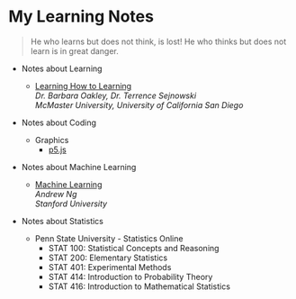 # My Learning Notes

> He who learns but does not think, is lost! He who thinks but does not learn is in great danger.

- Notes about Learning

  - [Learning How to Learning](learn/learn-1-what-is-learning)<br>
    *Dr. Barbara Oakley, Dr. Terrence Sejnowski*<br>
    *McMaster University, University of California San Diego*

- Notes about Coding

  - Graphics
    - [p5.js](cg/p5/p5-1-introduction)

- Notes about Machine Learning

  - [Machine Learning](ml/ml-1-introduction)<br>
    *Andrew Ng*<br>
    *Stanford University*

- Notes about Statistics

  - Penn State University - Statistics Online
    - STAT 100: Statistical Concepts and Reasoning
    - STAT 200: Elementary Statistics
    - STAT 401: Experimental Methods
    - STAT 414: Introduction to Probability Theory
    - STAT 416: Introduction to Mathematical Statistics
